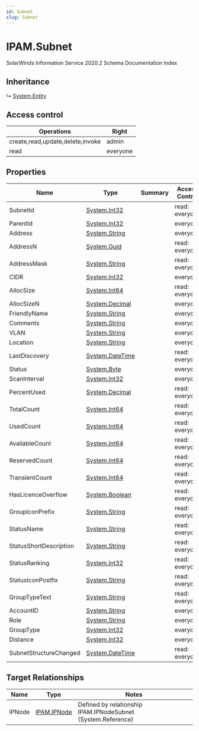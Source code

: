 ```yaml
---
id: Subnet
slug: Subnet
---
```


# IPAM.Subnet

SolarWinds Information Service 2020.2 Schema Documentation Index

## Inheritance

↳ [System.Entity](./../System/Entity)

## Access control

| Operations | Right |
| ------ | ------ |
| create,read,update,delete,invoke | admin |
| read | everyone |

## Properties

| Name | Type | Summary | Access Control |
| ------ | ------ | ------ | ------ |
| SubnetId | [System.Int32](https://docs.microsoft.com/en-us/dotnet/api/system.int32) |  | read: everyone |
| ParentId | [System.Int32](https://docs.microsoft.com/en-us/dotnet/api/system.int32) |  | everyone |
| Address | [System.String](https://docs.microsoft.com/en-us/dotnet/api/system.string) |  | everyone |
| AddressN | [System.Guid](https://docs.microsoft.com/en-us/dotnet/api/system.guid) |  | read: everyone |
| AddressMask | [System.String](https://docs.microsoft.com/en-us/dotnet/api/system.string) |  | read: everyone |
| CIDR | [System.Int32](https://docs.microsoft.com/en-us/dotnet/api/system.int32) |  | everyone |
| AllocSize | [System.Int64](https://docs.microsoft.com/en-us/dotnet/api/system.int64) |  | read: everyone |
| AllocSizeN | [System.Decimal](https://docs.microsoft.com/en-us/dotnet/api/system.decimal) |  | everyone |
| FriendlyName | [System.String](https://docs.microsoft.com/en-us/dotnet/api/system.string) |  | everyone |
| Comments | [System.String](https://docs.microsoft.com/en-us/dotnet/api/system.string) |  | everyone |
| VLAN | [System.String](https://docs.microsoft.com/en-us/dotnet/api/system.string) |  | everyone |
| Location | [System.String](https://docs.microsoft.com/en-us/dotnet/api/system.string) |  | everyone |
| LastDiscovery | [System.DateTime](https://docs.microsoft.com/en-us/dotnet/api/system.datetime) |  | read: everyone |
| Status | [System.Byte](https://docs.microsoft.com/en-us/dotnet/api/system.byte) |  | everyone |
| ScanInterval | [System.Int32](https://docs.microsoft.com/en-us/dotnet/api/system.int32) |  | everyone |
| PercentUsed | [System.Decimal](https://docs.microsoft.com/en-us/dotnet/api/system.decimal) |  | read: everyone |
| TotalCount | [System.Int64](https://docs.microsoft.com/en-us/dotnet/api/system.int64) |  | read: everyone |
| UsedCount | [System.Int64](https://docs.microsoft.com/en-us/dotnet/api/system.int64) |  | read: everyone |
| AvailableCount | [System.Int64](https://docs.microsoft.com/en-us/dotnet/api/system.int64) |  | read: everyone |
| ReservedCount | [System.Int64](https://docs.microsoft.com/en-us/dotnet/api/system.int64) |  | read: everyone |
| TransientCount | [System.Int64](https://docs.microsoft.com/en-us/dotnet/api/system.int64) |  | read: everyone |
| HasLicenceOverflow | [System.Boolean](https://docs.microsoft.com/en-us/dotnet/api/system.boolean) |  | read: everyone |
| GroupIconPrefix | [System.String](https://docs.microsoft.com/en-us/dotnet/api/system.string) |  | read: everyone |
| StatusName | [System.String](https://docs.microsoft.com/en-us/dotnet/api/system.string) |  | read: everyone |
| StatusShortDescription | [System.String](https://docs.microsoft.com/en-us/dotnet/api/system.string) |  | read: everyone |
| StatusRanking | [System.Int32](https://docs.microsoft.com/en-us/dotnet/api/system.int32) |  | read: everyone |
| StatusIconPostfix | [System.String](https://docs.microsoft.com/en-us/dotnet/api/system.string) |  | read: everyone |
| GroupTypeText | [System.String](https://docs.microsoft.com/en-us/dotnet/api/system.string) |  | read: everyone |
| AccountID | [System.String](https://docs.microsoft.com/en-us/dotnet/api/system.string) |  | everyone |
| Role | [System.String](https://docs.microsoft.com/en-us/dotnet/api/system.string) |  | everyone |
| GroupType | [System.Int32](https://docs.microsoft.com/en-us/dotnet/api/system.int32) |  | everyone |
| Distance | [System.Int32](https://docs.microsoft.com/en-us/dotnet/api/system.int32) |  | everyone |
| SubnetStructureChanged | [System.DateTime](https://docs.microsoft.com/en-us/dotnet/api/system.datetime) |  | read: everyone |

## Target Relationships

| Name | Type | Notes |
| ------ | ------ | ------ |
| IPNode | [IPAM.IPNode](./../IPAM/IPNode) | Defined by relationship IPAM.IPNodeSubnet (System.Reference) |

